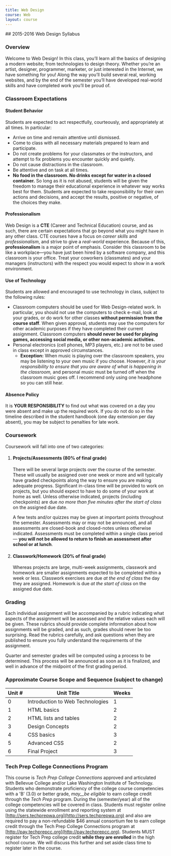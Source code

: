 ```yaml
---
title: Web Design
course: Web
layout: course
---
```

<section markdown="1">
## 2015-2016 Web Design Syllabus

### Overview
Welcome to Web Design!  In this class, you’ll learn all the basics of designing a modern website; from technologies to design theory.  Whether you’re an artist, designer, programmer, marketer, or just interested in the Internet, we have something for you!  Along the way you’ll build several real, working websites, and by the end of the semester you’ll have developed real-world skills and have completed work you’ll be proud of.

### Classroom Expectations

#### Student Behavior
Students are expected to act respectfully, courteously, and appropriately at all times.  In particular:

- Arrive on time and remain attentive until dismissed.
- Come to class with all necessary materials prepared to learn and participate.
- Do not create problems for your classmates or the instructors, and attempt to fix problems you encounter quickly and quietly.
- Do not cause distractions in the classroom.
- Be attentive and on task at all times.
- **No food in the classroom. No drinks except for water in a closed container.**
So long as it is not abused, students will be given the freedom to manage their educational experience in whatever way works best for them.  Students are expected to take responsibility for their own actions and decisions, and accept the results, positive or negative, of the choices they make.

#### Professionalism
Web Design is a **CTE** (Career and Technical Education) course, and as such, there are certain expectations that go beyond what you might have in any other class.  CTE courses have a focus on _career skills_ and _professionalism_, and strive to give a _real-world_ experience.  Because of this, **professionalism** is a major point of emphasis.  Consider this classroom to be like a workplace—you have just been hired by a software company, and this classroom is your office.  Treat your coworkers (classmates) and your managers (instructors) with the respect you would expect to show in a work environment.

#### Use of Technology
Students are allowed and encouraged to use technology in class, subject to the following rules:

- Classroom computers should be used for Web Design-related work.  In particular, you should not use the computers to check e-mail, look at your grades, or do work for other classes **without permission from the course staff**.  When given approval, students may use the computers for other academic purposes if they have completed their current assignment.  Classroom computers **should never be used for playing games, accessing social media, or other non-academic activities.**
- Personal electronics (cell phones, MP3 players, etc.) are not to be used in class except in approved circumstances.
  - **Exception:** When music is playing over the classroom speakers, you may be listening to your own music if you choose.  However, _it is your responsibility to ensure that you are aware of what is happening in the classroom,_ and personal music must be turned off when the classroom music goes off.  I recommend only using one headphone so you can still hear.

#### Absence Policy
It is **YOUR RESPONSIBILITY** to find out what was covered on a day you were absent and make up the required work.  If you do not do so in the timeline described in the student handbook (one day extension per day absent), you may be subject to penalties for late work.

### Coursework
Coursework will fall into one of two categories:

1. #### Projects/Assessments (80% of final grade)
    There will be several large projects over the course of the semester.  These will usually be assigned over one week or more and will typically have graded checkpoints along the way to ensure you are making adequate progress.  Significant in-class time will be provided to work on projects, but you should expect to have to do some of your work at home as well.  Unless otherwise indicated, projects (including checkpoints) are due _no more than five minutes after the start of class_ on the assigned due date.

    A few tests and/or quizzes may be given at important points throughout the semester.  Assessments may or may not be announced, and all assessments are closed-book and closed-notes unless otherwise indicated.  Assessments must be completed within a single class period— **you will not be allowed to return to finish an assessment after school or at lunch**.

2. #### Classwork/Homework (20% of final grade)
    Whereas projects are large, multi-week assignments, classwork and homework are smaller assignments expected to be completed within a week or less.  Classwork exercises are due _at the end of class_ the day they are assigned.  Homework is due _at the start of class_ on the assigned due date.

### Grading
Each individual assignment will be accompanied by a rubric indicating what aspects of the assignment will be assessed and the relative values each will be given.  These rubrics should provide complete information about how assignments will be graded, and as such, grades should never be too surprising.  Read the rubrics carefully, and ask questions when they are published to ensure you fully understand the requirements of the assignment.

Quarter and semester grades will be computed using a process to be determined.  This process will be announced as soon as it is finalized, and well in advance of the midpoint of the first grading period.

### Approximate Course Scope and Sequence (subject to change)

| **Unit #** | **Unit Title** | **Weeks** |
| --- | --- | --- |
| 0 | Introduction to Web Technologies | 1 |
| 1 | HTML basics | 2 |
| 2 | HTML lists and tables | 2 |
| 3 | Design Concepts | 2 |
| 4 | CSS basics | 3 |
| 5 | Advanced CSS | 2 |
| 6 | Final Project | 3 |

### Tech Prep College Connections Program
This course is _Tech Prep College Connections_ approved and articulated with Bellevue College and/or Lake Washington Institute of Technology.  Students who demonstrate proficiency of the college course competencies with a 'B' (3.0) or better grade, _may__be eligible_ to earn college credit through the _Tech Prep_ program. During the (semester/year) all of the college competencies will be covered in class. Students must register online using the statewide enrollment and reporting system at [http://sers.techprepwa.org](http://sers.techprepwa.org) and also are required to pay a non-refundable $46 annual consortium fee to earn college credit through the Tech Prep College Connections program at [http://pay.techprepcc.org](http://pay.techprepcc.org). Students MUST register for Tech Prep college credit **while they are enrolled** in the high school course.  We will discuss this further and set aside class time to register later in the course.
</section>